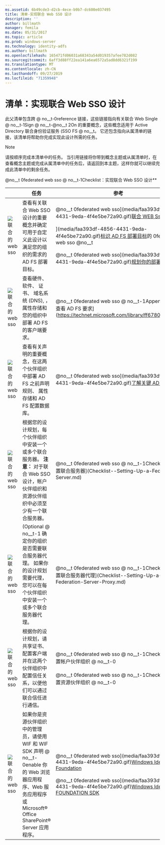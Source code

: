 ```yaml
---
ms.assetid: 6b49cde3-d2cb-4ece-b9b7-dc600e037495
title: 清单-实现联合 Web SSO 设计
description: ''
author: billmath
manager: femila
ms.date: 05/31/2017
ms.topic: article
ms.prod: windows-server
ms.technology: identity-adfs
ms.author: billmath
ms.openlocfilehash: 165471fd06031a68343a54d019357afee782d082
ms.sourcegitcommit: 6aff3d88ff22ea141a6ea6572a5ad8dd6321f199
ms.translationtype: MT
ms.contentlocale: zh-CN
ms.lasthandoff: 09/27/2019
ms.locfileid: "71359948"
---
```

# <a name="checklist-implementing-a-federated-web-sso-design"></a>清单：实现联合 Web SSO 设计

此父清单包含跨 @ no__t-0reference 链接，这些链接指向有关联合 Web Single @ no__t-1Sign @ no__t-@no__t 2On 的重要概念，这些概念适用于 Active Directory 联合身份验证服务 \(SSO FS @ no__t。 它还包含指向从属清单的链接，该清单将帮助你完成实现此设计所需的任务。  
  
> [!NOTE]  
> 请按顺序完成本清单中的任务。 当引用链接将你带到概念主题或从属清单时，在查看概念主题或完成从属清单中的任务后，请返回到本主题，这样你就可以继续完成此清单中的剩余任务。  
  
@no__t 0federated web sso @ no__t-1Checklist：实现联合 Web SSO 设计**  
  
||任务|参考|  
|-|--------|-------------|  
|![联合的 web sso](media/icon_checkboxo.gif)|查看有关联合 Web SSO 设计的重要概念并确定可用于自定义此设计以满足您的组织的需求的 AD FS 部署目标。|@no__t 0federated web sso](media/faa393df-4856-4431-9eda-4f4e5be72a90.gif)[联合 WEB Sso 设计](https://technet.microsoft.com/library/dd807050.aspx)<br /><br />](media/faa393df-4856-4431-9eda-4f4e5be72a90.gif)[标识 AD FS 部署目标](https://technet.microsoft.com/library/dd807053.aspx)的 0federated web sso @no__t<br /><br />@no__t 0federated web sso](media/faa393df-4856-4431-9eda-4f4e5be72a90.gif)[规划你的部署](https://technet.microsoft.com/library/dd807083.aspx)|  
|![联合的 web sso](media/icon_checkboxo.gif)|查看硬件、 软件、 证书、 域名系统 \(DNS\), ，属性存储和您的组织中部署 AD FS 的客户端要求。|@no__t 0federated web sso @ no__t-1Appendix A：查看 AD FS 要求](https://technet.microsoft.com/library/ff678034.aspx)|  
|![联合的 web sso](media/icon_checkboxo.gif)|查看有关声明的重要概念，在这两个伙伴组织中部署 AD FS 之前声明规则、 属性存储和 AD FS 配置数据库。|@no__t 0federated web sso](media/faa393df-4856-4431-9eda-4f4e5be72a90.gif)[了解关键 AD FS 概念](../../ad-fs/technical-reference/Understanding-Key-AD-FS-Concepts.md)|  
|![联合的 web sso](media/icon_checkboxo.gif)|根据您的设计规划，每个伙伴组织中安装一个或多个联合服务器。 **注意：** 对于联合 Web SSO 设计，帐户伙伴组织和资源伙伴组织中必须至少有一个联合服务器。|@no__t 0federated web sso @ no__t-1Checklist：设置联合服务器](Checklist--Setting-Up-a-Federation-Server.md)|  
|![联合的 web sso](media/icon_checkboxo.gif)|\(Optional @ no__t-1 确定你的组织是否需要联合服务器代理。 如果你的设计规划需要代理，您可以在每个伙伴组织中安装一个或多个联合服务器代理。|@no__t 0federated web sso @ no__t-1Checklist：设置联合服务器代理](Checklist--Setting-Up-a-Federation-Server-Proxy.md)|  
|![联合的 web sso](media/icon_checkboxo.gif)|根据你的设计规划，请共享证书、配置客户端并在这两个伙伴组织中配置信任关系，以便他们可以通过联合信任进行通信。|@no__t 0federated web sso @ no__t-1Checklist：配置帐户伙伴组织 @ no__t-0<br /><br />@no__t 0federated web sso @ no__t-1Checklist：配置资源伙伴组织 @ no__t-0|  
|![联合的 web sso](media/icon_checkboxo.gif)|如果你是资源伙伴组织中的管理员，请使用 WIF 和 WIF SDK 声明 @ no__t-0enable 你的 Web 浏览器应用程序、Web 服务应用程序或 Microsoft® Office SharePoint® Server 应用程序。|@no__t 0federated web sso](media/faa393df-4856-4431-9eda-4f4e5be72a90.gif)[Windows Identity Foundation](https://go.microsoft.com/fwlink/?LinkId=122266)<br /><br />@no__t 0federated web sso](media/faa393df-4856-4431-9eda-4f4e5be72a90.gif)[Windows Identity FOUNDATION SDK](https://go.microsoft.com/fwlink/?LinkId=122266)|  
